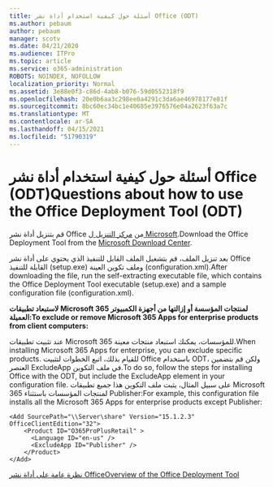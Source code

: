 ```yaml
---
title: أسئلة حول كيفية استخدام أداة نشر Office (ODT)
ms.author: pebaum
author: pebaum
manager: scotv
ms.date: 04/21/2020
ms.audience: ITPro
ms.topic: article
ms.service: o365-administration
ROBOTS: NOINDEX, NOFOLLOW
localization_priority: Normal
ms.assetid: 3e88e0f3-c86d-4ab8-b076-59d0552318f9
ms.openlocfilehash: 20e0b6aa3c298ee0a4291c3da6ae46978177e81f
ms.sourcegitcommit: 8bc60ec34bc1e40685e3976576e04a2623f63a7c
ms.translationtype: MT
ms.contentlocale: ar-SA
ms.lasthandoff: 04/15/2021
ms.locfileid: "51790319"
---
```

# <a name="questions-about-how-to-use-the-office-deployment-tool-odt"></a><span data-ttu-id="6d5c9-102">أسئلة حول كيفية استخدام أداة نشر Office (ODT)</span><span class="sxs-lookup"><span data-stu-id="6d5c9-102">Questions about how to use the Office Deployment Tool (ODT)</span></span>

<span data-ttu-id="6d5c9-103">قم بتنزيل أداة نشر Office من [مركز التنزيل ل Microsoft](https://go.microsoft.com/fwlink/p/?LinkID=626065).</span><span class="sxs-lookup"><span data-stu-id="6d5c9-103">Download the Office Deployment Tool from the [Microsoft Download Center](https://go.microsoft.com/fwlink/p/?LinkID=626065).</span></span>
  
<span data-ttu-id="6d5c9-104">بعد تنزيل الملف، قم بتشغيل الملف القابل للتنفيذ الذي يحتوي على أداة نشر Office القابلة للتنفيذ (setup.exe) وملف تكوين العينة (configuration.xml).</span><span class="sxs-lookup"><span data-stu-id="6d5c9-104">After downloading the file, run the self-extracting executable file, which contains the Office Deployment Tool executable (setup.exe) and a sample configuration file (configuration.xml).</span></span>
  
 <span data-ttu-id="6d5c9-105">**لاستبعاد تطبيقات Microsoft 365 لمنتجات المؤسسة أو إزالتها من أجهزة الكمبيوتر العميلة:**</span><span class="sxs-lookup"><span data-stu-id="6d5c9-105">**To exclude or remove Microsoft 365 Apps for enterprise products from client computers:**</span></span>
  
<span data-ttu-id="6d5c9-106">عند تثبيت تطبيقات Microsoft 365 للمؤسسات، يمكنك استبعاد منتجات معينة.</span><span class="sxs-lookup"><span data-stu-id="6d5c9-106">When installing Microsoft 365 Apps for enterprise, you can exclude specific products.</span></span> <span data-ttu-id="6d5c9-107">للقيام بذلك، اتبع الخطوات لتثبيت Office باستخدام ODT، ولكن قم بتضمين العنصر ExcludeApp في ملف التكوين.</span><span class="sxs-lookup"><span data-stu-id="6d5c9-107">To do so, follow the steps for installing Office with the ODT, but include the ExcludeApp element in your configuration file.</span></span> <span data-ttu-id="6d5c9-108">على سبيل المثال، يثبت ملف التكوين هذا جميع تطبيقات Microsoft 365 لمنتجات المؤسسات باستثناء Publisher:</span><span class="sxs-lookup"><span data-stu-id="6d5c9-108">For example, this configuration file installs all the Microsoft 365 Apps for enterprise products except Publisher:</span></span>
  
```
<Add SourcePath="\\Server\share" Version="15.1.2.3" OfficeClientEdition="32">
    <Product ID="O365ProPlusRetail" >
      <Language ID="en-us" />
      <ExcludeApp ID="Publisher" />
    </Product>
</Add>
```

[<span data-ttu-id="6d5c9-109">نظرة عامة على أداة نشر Office</span><span class="sxs-lookup"><span data-stu-id="6d5c9-109">Overview of the Office Deployment Tool</span></span>](https://docs.microsoft.com/deployoffice/overview-office-deployment-tool)
  

